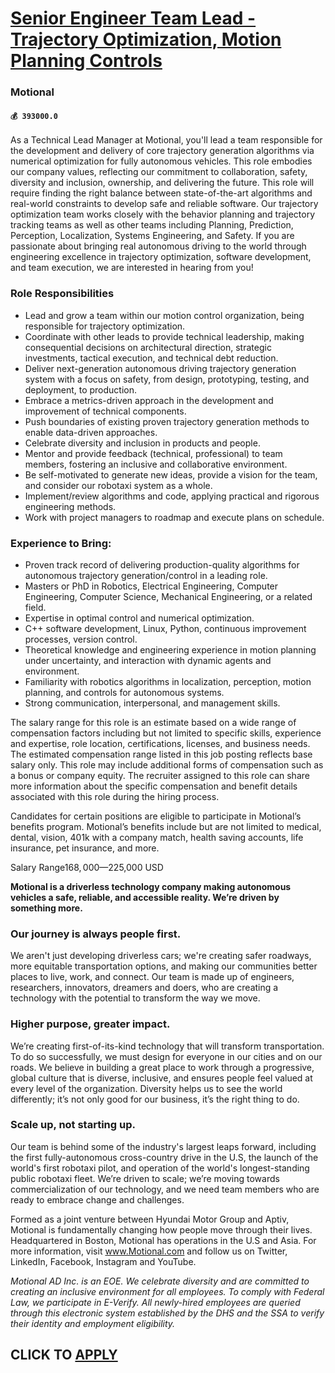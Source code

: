 # [Senior Engineer Team Lead - Trajectory Optimization, Motion Planning Controls](https://www.remotewlb.com/apply/senior-engineer-team-lead-trajectory-optimization-motion-planning-controls-60823)  
### Motional  
#### `💰 393000.0`  

As a Technical Lead Manager at Motional, you'll lead a team responsible for the development and delivery of core trajectory generation algorithms via numerical optimization for fully autonomous vehicles. This role embodies our company values, reflecting our commitment to collaboration, safety, diversity and inclusion, ownership, and delivering the future. This role will require finding the right balance between state-of-the-art algorithms and real-world constraints to develop safe and reliable software. Our trajectory optimization team works closely with the behavior planning and trajectory tracking teams as well as other teams including Planning, Prediction, Perception, Localization, Systems Engineering, and Safety. If you are passionate about bringing real autonomous driving to the world through engineering excellence in trajectory optimization, software development, and team execution, we are interested in hearing from you!

### Role Responsibilities

  * Lead and grow a team within our motion control organization, being responsible for trajectory optimization.
  * Coordinate with other leads to provide technical leadership, making consequential decisions on architectural direction, strategic investments, tactical execution, and technical debt reduction.
  * Deliver next-generation autonomous driving trajectory generation system with a focus on safety, from design, prototyping, testing, and deployment, to production.
  * Embrace a metrics-driven approach in the development and improvement of technical components.
  * Push boundaries of existing proven trajectory generation methods to enable data-driven approaches.
  * Celebrate diversity and inclusion in products and people.
  * Mentor and provide feedback (technical, professional) to team members, fostering an inclusive and collaborative environment.
  * Be self-motivated to generate new ideas, provide a vision for the team, and consider our robotaxi system as a whole.
  * Implement/review algorithms and code, applying practical and rigorous engineering methods.
  * Work with project managers to roadmap and execute plans on schedule.

### Experience to Bring:

  * Proven track record of delivering production-quality algorithms for autonomous trajectory generation/control in a leading role.
  * Masters or PhD in Robotics, Electrical Engineering, Computer Engineering, Computer Science, Mechanical Engineering, or a related field.
  * Expertise in optimal control and numerical optimization.
  * C++ software development, Linux, Python, continuous improvement processes, version control.
  * Theoretical knowledge and engineering experience in motion planning under uncertainty, and interaction with dynamic agents and environment.
  * Familiarity with robotics algorithms in localization, perception, motion planning, and controls for autonomous systems.
  * Strong communication, interpersonal, and management skills.

The salary range for this role is an estimate based on a wide range of compensation factors including but not limited to specific skills, experience and expertise, role location, certifications, licenses, and business needs. The estimated compensation range listed in this job posting reflects base salary only. This role may include additional forms of compensation such as a bonus or company equity. The recruiter assigned to this role can share more information about the specific compensation and benefit details associated with this role during the hiring process.

Candidates for certain positions are eligible to participate in Motional’s benefits program. Motional’s benefits include but are not limited to medical, dental, vision, 401k with a company match, health saving accounts, life insurance, pet insurance, and more.

Salary Range$168,000—$225,000 USD

 **Motional is a driverless technology company making autonomous vehicles a safe, reliable, and accessible reality. We’re driven by something more.**

### Our journey is always people first.

We aren't just developing driverless cars; we're creating safer roadways, more equitable transportation options, and making our communities better places to live, work, and connect. Our team is made up of engineers, researchers, innovators, dreamers and doers, who are creating a technology with the potential to transform the way we move.

### Higher purpose, greater impact.

We’re creating first-of-its-kind technology that will transform transportation. To do so successfully, we must design for everyone in our cities and on our roads. We believe in building a great place to work through a progressive, global culture that is diverse, inclusive, and ensures people feel valued at every level of the organization. Diversity helps us to see the world differently; it’s not only good for our business, it’s the right thing to do.

### Scale up, not starting up.

Our team is behind some of the industry's largest leaps forward, including the first fully-autonomous cross-country drive in the U.S, the launch of the world's first robotaxi pilot, and operation of the world's longest-standing public robotaxi fleet. We’re driven to scale; we’re moving towards commercialization of our technology, and we need team members who are ready to embrace change and challenges.

Formed as a joint venture between Hyundai Motor Group and Aptiv, Motional is fundamentally changing how people move through their lives. Headquartered in Boston, Motional has operations in the U.S and Asia. For more information, visit www.Motional.com and follow us on Twitter, LinkedIn, Facebook, Instagram and YouTube.

 _Motional AD Inc. is an EOE. We celebrate diversity and are committed to creating an inclusive environment for all employees. To comply with Federal Law, we participate in E-Verify. All newly-hired employees are queried through this electronic system established by the DHS and the SSA to verify their identity and employment eligibility._

  
## CLICK TO [APPLY](https://www.remotewlb.com/apply/senior-engineer-team-lead-trajectory-optimization-motion-planning-controls-60823)

